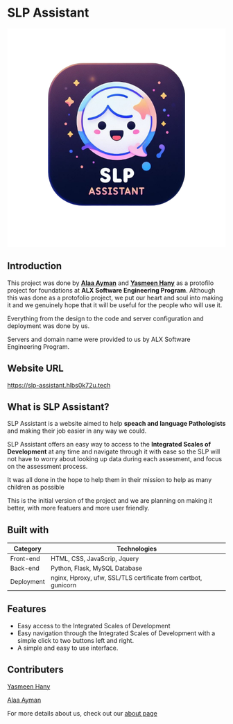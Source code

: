 # SLP Assistant

![SLP Assistant Logo](https://github.com/AlaaAymanAbdElRaheem/SLP_Assistant/blob/main/design/static/img/logo.png)

## Introduction

This project was done by **[Alaa Ayman](https://github.com/AlaaAymanAbdElRaheem)** and **[Yasmeen Hany](https://github.com/Eileanora)** as a protofilo project for foundations at **ALX Software Engineering Program**.
Although this was done as a protofolio project, we put our heart and soul into making it and we genuinely hope that it will be useful for the people who will use it.

Everything from the design to the code and server configuration and deployment was done by us.

Servers and domain name were provided to us by ALX Software Engineering Program.

## Website URL

<https://slp-assistant.hlbs0k72u.tech>

## What is SLP Assistant?

SLP Assistant is a website aimed to help **speach and language Pathologists** and making their job easier in any way we could.

SLP Assistant offers an easy way to access to the **Integrated Scales of Development** at any time and navigate through it with ease so the SLP will not have to worry about looking up data during each assesment, and focus on the assessment process.

It was all done in the hope to help them in their mission to help as many children as possible

This is the initial version of the project and we are planning on making it better, with more featuers and more user friendly.

## Built with

| Category   | Technologies                                                   |
| ---------- | -------------------------------------------------------------- |
| Front-end  | HTML, CSS, JavaScrip, Jquery                                   |
| Back-end   | Python, Flask, MySQL Database                                  |
| Deployment | nginx, Hproxy, ufw, SSL/TLS certificate from certbot, gunicorn |

## Features

- Easy access to the Integrated Scales of Development
- Easy navigation through the Integrated Scales of Development with a simple click to two buttons left and right.
- A simple and easy to use interface.

## Contributers

[Yasmeen Hany](https://github.com/Eileanora)

[Alaa Ayman](https://github.com/AlaaAymanAbdElRaheem)

For more details about us, check out our [about page](https://slp-assistant.hlbs0k72u.tech/contact)
